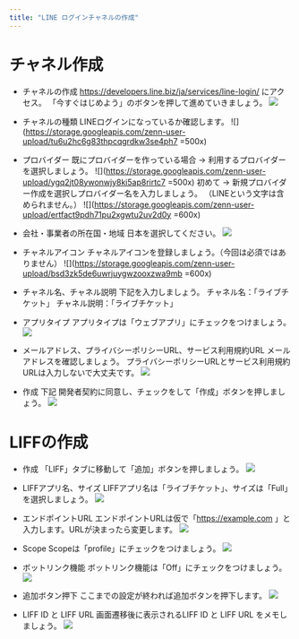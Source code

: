```yaml
---
title: "LINE ログインチャネルの作成"
---
```


# チャネル作成

- チャネルの作成
<https://developers.line.biz/ja/services/line-login/> にアクセス。
「今すぐはじめよう」のボタンを押して進めていきましょう。
![](https://storage.googleapis.com/zenn-user-upload/kk09ycv3181bxkla6mi8vozaysvd)

- チャネルの種類
LINEログインになっているか確認します。
![](<https://storage.googleapis.com/zenn-user-upload/tu6u2hc6g83thpcqgrdkw3se4ph7> =500x)

- プロバイダー
既にプロバイダーを作っている場合 → 利用するプロバイダーを選択しましょう。
![](<https://storage.googleapis.com/zenn-user-upload/ygq2jt08ywonwjy8ki5ap8rirtc7> =500x)
初めて → 新規プロバイダー作成を選択しプロバイダー名を入力しましょう。
（LINEという文字は含められません。）
![](<https://storage.googleapis.com/zenn-user-upload/ertfact9pdh71pu2xgwtu2uv2d0y> =600x)

- 会社・事業者の所在国・地域
日本を選択してください。
![](https://storage.googleapis.com/zenn-user-upload/29a0c036f01f-20220213.png)

- チャネルアイコン
チャネルアイコンを登録しましょう。（今回は必須ではありません）
![](<https://storage.googleapis.com/zenn-user-upload/bsd3zk5de6uwrjuygwzooxzwa9mb> =600x)

- チャネル名、チャネル説明
下記を入力しましょう。
チャネル名：「ライブチケット」
チャネル説明：「ライブチケット」

- アプリタイプ
アプリタイプは「ウェブアプリ」にチェックをつけましょう。
![](https://storage.googleapis.com/zenn-user-upload/xi654rczexr7dabdutg5uj5ljrjw)

- メールアドレス、プライバシーポリシーURL、サービス利用規約URL
メールアドレスを確認しましょう。
プライバシーポリシーURLとサービス利用規約URLは入力しないで大丈夫です。
![](https://storage.googleapis.com/zenn-user-upload/99cgwnkz1s27xti6jtakdg87ijdr)

- 作成
下記 開発者契約に同意し、チェックをして「作成」ボタンを押しましょう。
![](https://storage.googleapis.com/zenn-user-upload/o6zjh4ihmtazma4lm2xxs0qvclix)


# LIFFの作成

- 作成
「LIFF」タブに移動して「追加」ボタンを押しましょう。
![](https://storage.googleapis.com/zenn-user-upload/lafgohpi6jrva9gfltyej6073a5u)

- LIFFアプリ名、サイズ
LIFFアプリ名は「ライブチケット」、サイズは「Full」を選択しましょう。
![](https://storage.googleapis.com/zenn-user-upload/5e737335b694-20220213.png)

- エンドポイントURL
エンドポイントURLは仮で「<https://example.com> 」と入力します。URLが決まったら変更します。
![](https://storage.googleapis.com/zenn-user-upload/1cwbw25kf8chkf7rx56zt72ura10)

- Scope
Scopeは「profile」にチェックをつけましょう。
![](https://storage.googleapis.com/zenn-user-upload/0e668837fd2d-20220208.png)

- ボットリンク機能
ボットリンク機能は「Off」にチェックをつけましょう。
![](https://storage.googleapis.com/zenn-user-upload/25fdff16dbfb-20220213.png)

- 追加ボタン押下
ここまでの設定が終われば追加ボタンを押下します。
![](https://storage.googleapis.com/zenn-user-upload/e14175b91f0a-20220213.png)

- LIFF ID と LIFF URL
画面遷移後に表示されるLIFF ID と LIFF URL をメモしましょう。
![](https://storage.googleapis.com/zenn-user-upload/xept4q6oi29q68tba0v05yteek86)
